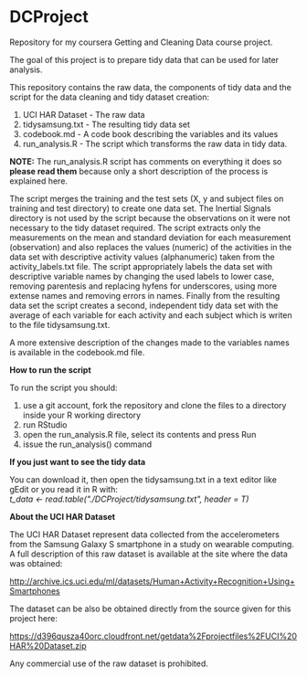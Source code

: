 DCProject
=========

Repository for my coursera Getting and Cleaning Data course project.

The goal of this project is to prepare tidy data that can be used for later analysis.

This repository contains the raw data, the components of tidy data and the script for the data cleaning and tidy dataset creation:

1. UCI HAR Dataset - The raw data
2. tidysamsung.txt - The resulting tidy data set
3. codebook.md - A code book describing the variables and its values
4. run_analysis.R - The script which transforms the raw data in tidy data.

**NOTE:** The run_analysis.R script has comments on everything it does so **please read them** because only a short description of the process is explained here.  

The script merges the training and the test sets (X, y and subject files on training and test directory) to create one data set. The Inertial Signals directory is not used  by the script because the observations on it were not necessary to the tidy dataset required.
The script extracts only the measurements on the mean and standard deviation for each measurement (observation) and also replaces the values (numeric) of the activities in the data set with descriptive activity values (alphanumeric) taken from the activity_labels.txt file.
The script appropriately labels the data set with descriptive variable names by changing the used labels to lower case, removing parentesis and replacing hyfens for underscores, using more extense names and removing errors in names. Finally from the resulting data set the script creates a second, independent tidy data set with the average of each variable for each activity and each subject which is writen to the file tidysamsung.txt.

A more extensive description of the changes made to the variables names is available in the codebook.md file.

**How to run the script**    

To run the script you should:  
1) use a git account, fork the repository and clone the files to a directory inside your R working directory  
2) run RStudio  
3) open the run_analysis.R file, select its contents and press Run  
4) issue the run_analysis() command  
   
**If you just want to see the tidy data**    

You can download it, then open the tidysamsung.txt in a text editor like gEdit or you read it in R with:     
*t_data <- read.table("./DCProject/tidysamsung.txt", header = T)*   

**About the UCI HAR Dataset**    

The UCI HAR Dataset represent data collected from the accelerometers from the Samsung Galaxy S smartphone in a study on wearable computing. A full description of this raw dataset is available at the site where the data was obtained: 

http://archive.ics.uci.edu/ml/datasets/Human+Activity+Recognition+Using+Smartphones

The dataset can be also be obtained directly from the source given for this project here:

https://d396qusza40orc.cloudfront.net/getdata%2Fprojectfiles%2FUCI%20HAR%20Dataset.zip

Any commercial use of the raw dataset is prohibited.